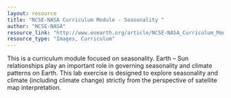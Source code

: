 ```yaml
---
layout: resource
title: "NCSE-NASA Curriculum Module - Seasonality "
author: "NCSE-NASA"
resource_link: "http://www.eoearth.org/article/NCSE-NASA_Curriculum_Module_-_Seasonality"
resource_type: "Images, Curriculum"
---
```


This is a curriculum module focused on seasonality.  Earth – Sun relationships play an important role in governing seasonality and climate patterns on Earth. This lab exercise is designed to explore seasonality and climate (including climate change) strictly from the perspective of satellite map interpretation.
